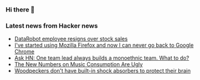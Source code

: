 ### Hi there 👋

<!--
**arashid-sh/arashid-sh** is a ✨ _special_ ✨ repository because its `README.md` (this file) appears on your GitHub profile.

Here are some ideas to get you started:

- 🔭 I’m currently working on ...
- 🌱 I’m currently learning ...
- 👯 I’m looking to collaborate on ...
- 🤔 I’m looking for help with ...
- 💬 Ask me about ...
- 📫 How to reach me: ...
- 😄 Pronouns: ...
- ⚡ Fun fact: ...
-->

### Latest news from Hacker news
<!-- BLOG-POST-LIST:START -->
- [DataRobot employee resigns over stock sales](https://twitter.com/amir/status/1548345203504795654)
- [I&#39;ve started using Mozilla Firefox and now I can never go back to Google Chrome](https://www.techradar.com/in/features/ive-started-using-mozilla-firefox-and-now-i-can-never-go-back-to-google-chrome)
- [Ask HN: One team lead always builds a monoethnic team. What to do?](https://news.ycombinator.com/item?id=32126563)
- [The New Numbers on Music Consumption Are Ugly](https://tedgioia.substack.com/p/the-new-numbers-on-music-consumption)
- [Woodpeckers don&#39;t have built-in shock absorbers to protect their brain](https://www.newscientist.com/article/2328724-woodpeckers-dont-have-built-in-shock-absorbers-to-protect-their-brain/)
<!-- BLOG-POST-LIST:END -->
